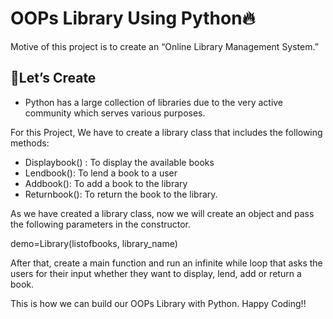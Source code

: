 # OOPs Library Using Python🔥

Motive of this project is to create an “Online Library Management System.”

## 📌Let’s Create 
- Python has a large collection of libraries due to the very active community which serves various purposes.

For this Project, We have to create a library class that includes the following methods:

- Displaybook() : To display the available books
- Lendbook(): To lend a book to a user
- Addbook(): To add a book to the library
- Returnbook(): To return the book to the library.


As we have created a library class, now we will create an object and pass the following parameters in the constructor.

demo=Library(listofbooks, library_name)

After that, create a main function and run an infinite while loop that asks the users for their input whether they want to display, lend, add or return a book.

This is how we can build our OOPs Library with Python.
Happy Coding!!